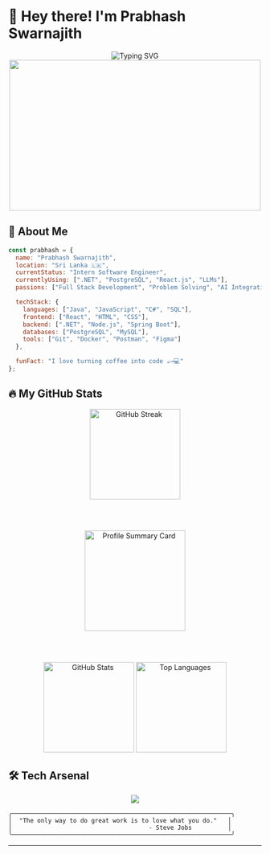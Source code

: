 # 👋 Hey there! I'm Prabhash Swarnajith 


<div align="center">
  <img src="https://readme-typing-svg.herokuapp.com?font=Fira+Code&pause=1000&color=00D9FF&center=true&vCenter=true&width=500&lines=Intern+Software+Engineer;React+%2F+.NET+Developer;LLM+Explorer;Passionate+Developer+from+Sri+Lanka!" alt="Typing SVG" />
</div>

<div align="center">
  <img src="https://media.giphy.com/media/qgQUggAC3Pfv687qPC/giphy.gif" width="500" height="300"/>
</div>

## 🚀 About Me

```javascript
const prabhash = {
  name: "Prabhash Swarnajith",
  location: "Sri Lanka 🇱🇰",
  currentStatus: "Intern Software Engineer",
  currentlyUsing: [".NET", "PostgreSQL", "React.js", "LLMs"],
  passions: ["Full Stack Development", "Problem Solving", "AI Integration"],

  techStack: {
    languages: ["Java", "JavaScript", "C#", "SQL"],
    frontend: ["React", "HTML", "CSS"],
    backend: [".NET", "Node.js", "Spring Boot"],
    databases: ["PostgreSQL", "MySQL"],
    tools: ["Git", "Docker", "Postman", "Figma"]
  },

  funFact: "I love turning coffee into code ☕→💻"
};
```

## 🔥 My GitHub Stats

<div align="center">

  <!-- 🔁 Contribution Streak -->
  <img src="https://streak-stats.demolab.com?user=prabhashswarnajith&theme=radical&hide_border=true&background=0D1117&ring=00D9FF&fire=FF6B6B&currStreakLabel=00D9FF" height="180px" alt="GitHub Streak" />

  <br /><br />

  <!-- 🧠 Profile Summary -->
  <img src="https://github-profile-summary-cards.vercel.app/api/cards/profile-details?username=prabhashswarnajith&theme=radical" height="200px" alt="Profile Summary Card" />

  <br /><br />

  <!-- 📊 Stats and Languages -->
  <img src="https://github-readme-stats.vercel.app/api?username=prabhashswarnajith&show_icons=true&theme=radical&hide_border=true&count_private=true&bg_color=0D1117&title_color=00D9FF&text_color=FFFFFF&icon_color=FF6B6B" height="180px" alt="GitHub Stats" />
  <img src="https://github-readme-stats.vercel.app/api/top-langs/?username=prabhashswarnajith&layout=compact&theme=radical&hide_border=true&bg_color=0D1117&title_color=00D9FF&text_color=FFFFFF" height="180px" alt="Top Languages" />

</div>



## 🛠️ Tech Arsenal

<div align="center">
  <img src="https://skillicons.dev/icons?i=java,dotnet,spring,javascript,react,html,css,nodejs,express,postgres,mysql,docker,git,linux,postman,figma&perline=8" />
</div>

</div>




<!-- ASCII Art -->
```
╭─────────────────────────────────────────────────────────────╮
│  "The only way to do great work is to love what you do."   │
│                                      - Steve Jobs          │
╰─────────────────────────────────────────────────────────────╯
```

---

